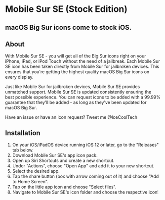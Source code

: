 # Mobile Sur SE (Stock Edition)
## macOS Big Sur icons come to stock iOS.

## About

With Mobile Sur SE - you will get all of the Big Sur icons right on your iPhone, iPad, or iPod Touch without the need of a jailbreak. Each Mobile Sur SE icon has been taken directly from Mobile Sur for jailbroken devices. This ensures that you're getting the highest quality macOS Big Sur icons on every display. 

Just like Mobile Sur for jailbroken devices, Mobile Sur SE provides unmatched support. Mobile Sur SE is updated consistently ensuring the best possible experience. You can request icons to be added with a 99.99% guarantee that they'll be added - as long as they've been updated for macOS Big Sur. 

Have an issue or have an icon request? Tweet me @IceCoolTech


## Installation


1) On your iOS/iPadOS device running iOS 12 or later, go to the "Releases" tab below.
2) Download Mobile Sur SE's app icon pack.
3) Open up Siri Shortcuts and create a new shortcut.
4) Under "Actions", choose "Open App" and add it to your new shortcut.
5) Select the desired app.
6) Tap the share button (box with arrow coming out of it) and choose "Add to Home Screen".
7) Tap on the little app icon and choose "Select files".
8) Navigate to Mobile Sur SE's icon folder and choose the respective icon!
